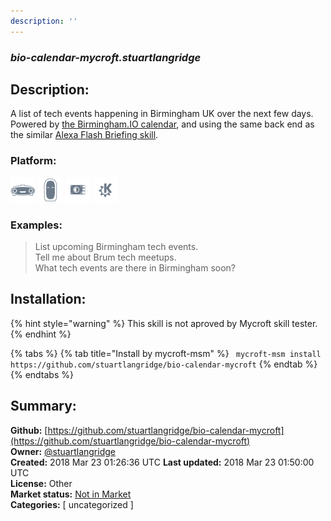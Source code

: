 ```yaml
---
description: ''
---
```


### _bio-calendar-mycroft.stuartlangridge_  
## Description:  
A list of tech events happening in Birmingham UK over the next few days. Powered by [the Birmingham.IO calendar](https://calendar.birmingham.io), and using the same back end as the similar [Alexa Flash Briefing skill](https://www.kryogenix.org/days/2017/07/05/birmingham-tech-events-in-the-alexa-flash-briefing/).  
  
  
### Platform:  
 ![Mark I](../.gitbook/assets/mark-1-icon.png)  ![Mark II](../.gitbook/assets/mark-2-icon.png)  ![Picroft](../.gitbook/assets/picroft-icon.png)  ![plasmoid](../.gitbook/assets/kde.png)   
### Examples:  
> List upcoming Birmingham tech events.  
> Tell me about Brum tech meetups.  
> What tech events are there in Birmingham soon?  
  
## Installation:  
{% hint style="warning" %}
This skill is not aproved by Mycroft skill tester.
{% endhint %}
    
{% tabs %}
{% tab title="Install by mycroft-msm" %}
``` mycroft-msm install https://github.com/stuartlangridge/bio-calendar-mycroft```
{% endtab %}
  {% endtabs %}
    
## Summary:  
**Github:** [https://github.com/stuartlangridge/bio-calendar-mycroft](https://github.com/stuartlangridge/bio-calendar-mycroft)  
**Owner:** [@stuartlangridge](https://github.com/stuartlangridge)  
**Created:** 2018 Mar 23 01:26:36 UTC  **Last updated:** 2018 Mar 23 01:50:00 UTC  
**License:** Other  
**Market status:** [Not in Market](https://market.mycroft.ai/skill/)  
**Categories:** [ uncategorized ]   
